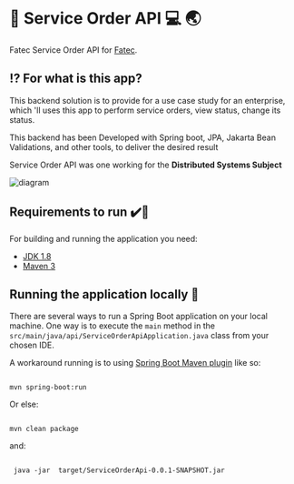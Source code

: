 #  :pushpin: Service Order API :computer: :earth_asia:

Fatec Service Order API for [Fatec](https://www.fatecsaocaetano.edu.br/).

## :interrobang: For what is this app?
 This backend solution is to provide for a use case study for an enterprise,
 which 'll uses this app to perform service orders, view status, change its status.
 
 This backend has been Developed with Spring boot, JPA, Jakarta Bean Validations,
 and other tools, to deliver the desired result
 
 Service Order API was one working for the **Distributed Systems Subject**
 
 
![diagram](https://user-images.githubusercontent.com/63258483/114637645-3acac600-9ca0-11eb-97c4-3b26cb895a0b.png)

## Requirements to run :heavy_check_mark::running:
For building and running the application you need:

- [JDK 1.8](http://www.oracle.com/technetwork/java/javase/downloads/jdk8-downloads-2133151.html)
- [Maven 3](https://maven.apache.org)

## Running the application locally :running:

There are several ways to run a Spring Boot application on your local machine. One way is to execute the `main` method in the `src/main/java/api/ServiceOrderApiApplication.java` class from your chosen IDE.

A workaround running is to using [Spring Boot Maven plugin](https://docs.spring.io/spring-boot/docs/current/reference/html/build-tool-plugins-maven-plugin.html) like so:

```shell

mvn spring-boot:run

```

Or else: 

```shell

mvn clean package

```
and:


```shell

 java -jar  target/ServiceOrderApi-0.0.1-SNAPSHOT.jar

```


